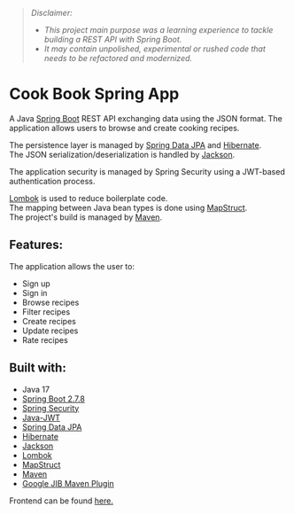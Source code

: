 >*Disclaimer:* 
>- *This project main purpose was a learning experience to tackle building a REST API with Spring Boot.*
>- *It may contain unpolished, experimental or rushed code that needs to be refactored and modernized.*
>
# Cook Book Spring App

A Java [Spring Boot](https://spring.io/projects/spring-boot) REST API exchanging data using the JSON format.
The application allows users to browse and create cooking recipes.

The persistence layer is managed by [Spring Data JPA](https://spring.io/projects/spring-data-jpa) and [Hibernate](https://hibernate.org).  
The JSON serialization/deserialization is handled by [Jackson](https://github.com/FasterXML/jackson).  

The application security is managed by Spring Security using a JWT-based authentication process.

[Lombok](https://projectlombok.org) is used to reduce boilerplate code.  
The mapping between Java bean types is done using [MapStruct](https://mapstruct.org).  
The project's build is managed by [Maven](https://maven.apache.org).  

## Features:
The application allows the user to:
- Sign up
- Sign in
- Browse recipes
- Filter recipes
- Create recipes
- Update recipes
- Rate recipes

## Built with:
- Java 17
- [Spring Boot 2.7.8](https://spring.io/projects/spring-boot)
- [Spring Security](https://docs.spring.io/spring-security/reference/index.html)
- [Java-JWT](https://github.com/auth0/java-jwt)
- [Spring Data JPA](https://spring.io/projects/spring-data-jpa)
- [Hibernate](https://hibernate.org)
- [Jackson](https://github.com/FasterXML/jackson)
- [Lombok](https://projectlombok.org)
- [MapStruct](https://mapstruct.org)
- [Maven](https://maven.apache.org)
- [Google JIB Maven Plugin](https://github.com/GoogleContainerTools/jib/tree/master/jib-maven-plugin)

Frontend can be found [here.](https://github.com/qble2/cook-book-angular-app)
